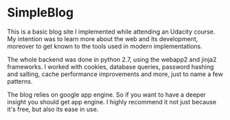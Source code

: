 # SimpleBlog

This is a basic blog site I implemented while attending an Udacity course. 
My intention was to learn more about the web and its development, moreover to get known to the tools used in modern implementations. 

The whole backend was done in python 2.7, using the webapp2 and jinja2 frameworks.
I worked with cookies, database queries, password hashing and salting, cache performance improvements and more, just to name a few patterns.

The blog relies on google app engine. So if you want to have a deeper insight you should get app engine. I highly recommend it not just because it's free, but also its ease in use.



